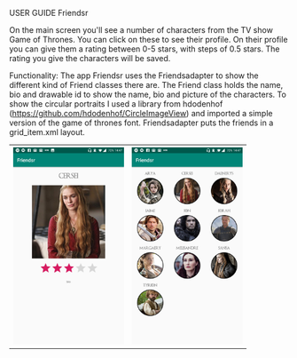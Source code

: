 USER GUIDE Friendsr

On the main screen you'll see a number of characters from the TV show Game of Thrones. You can click on these 
to see their profile. On their profile you can give them a rating between 0-5 stars, with steps of 0.5 stars. The 
rating you give the characters will be saved. 

Functionality:
The app Friendsr uses the Friendsadapter to show the different kind of Friend classes there are. The Friend class holds the name, bio and drawable id to show the name, bio and picture of the characters. To show the circular 
portraits I used a library from hdodenhof (https://github.com/hdodenhof/CircleImageView) and imported a simple version
of the game of thrones font. Friendsadapter puts the friends in a grid_item.xml layout.  

<table>
   <tr>
    <th><img src="https://github.com/Marcelvla/AppStudio/blob/master/Friendsr/Screenshot_20181120-144715.jpg" width="200"></th>
    <th><img src="https://github.com/Marcelvla/AppStudio/blob/master/Friendsr/Screenshot_20181120-144709.jpg" width="200"></th>
   </tr>
</table

